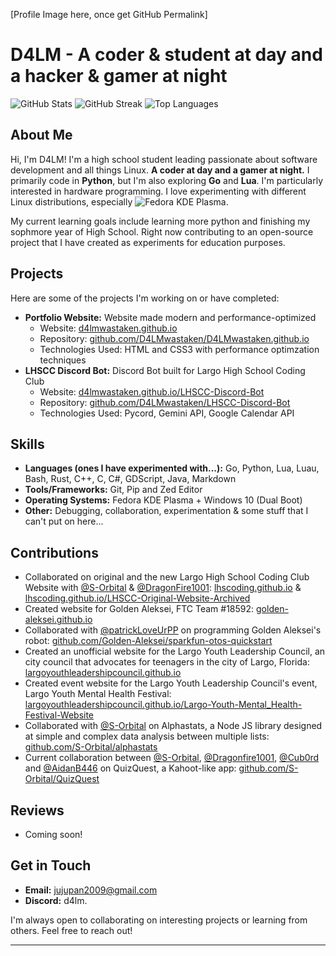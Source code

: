 [Profile Image here, once get GitHub Permalink]

# D4LM - A coder & student at day and a hacker & gamer at night

![GitHub Stats](https://github-readme-stats.vercel.app/api?username=D4LMwastaken&theme=midnight-purple&show_icons=true&hide_border=true&count_private=true)
![GitHub Streak](https://streak-stats.demolab.com?user=D4LMwastaken&theme=midnight-purple&hide_border=true)
![Top Languages](https://github-readme-stats.vercel.app/api/top-langs/?username=D4LMwastaken&theme=midnight-purple&show_icons=true&hide_border=true&layout=compact)

## About Me

Hi, I'm D4LM! I'm a high school student leading passionate about software development and all things Linux. **A coder at day and a gamer at night.** I primarily code in **Python**, but I'm also exploring **Go** and **Lua**. I'm particularly interested in hardware programming.  I love experimenting with different Linux distributions, especially ![Fedora](https://img.shields.io/badge/Fedora-294172?style=flat&logo=fedora&logoColor=white) KDE Plasma.

My current learning goals include learning more python and finishing my sophmore year of High School. Right now contributing to an open-source project that I have created as experiments for education purposes.

## Projects

Here are some of the projects I'm working on or have completed:

<!--Note: All links are shown without https://--->
*   **Portfolio Website:**  Website made modern and performance-optimized
    * Website: [d4lmwastaken.github.io](https://d4lmwastaken.github.io/)
    * Repository: [github.com/D4LMwastaken/D4LMwastaken.github.io](https://github.com/D4LMwastaken/D4LMwastaken.github.io) 
    * Technologies Used: HTML and CSS3 with performance optimzation techniques
*   **LHSCC Discord Bot:**  Discord Bot built for Largo High School Coding Club
    * Website: [d4lmwastaken.github.io/LHSCC-Discord-Bot](https://d4lmwastaken.github.io/LHSCC-Discord-Bot/)
    * Repository: [github.com/D4LMwastaken/LHSCC-Discord-Bot](https://github.com/D4LMwastaken/LHSCC-Discord-Bot)
    * Technologies Used: Pycord, Gemini API, Google Calendar API


## Skills

*   **Languages (ones I have experimented with...):** Go, Python, Lua, Luau, Bash, Rust, C++, C, C#, GDScript, Java, Markdown
*   **Tools/Frameworks:** Git, Pip and Zed Editor
*   **Operating Systems:** Fedora KDE Plasma + Windows 10 (Dual Boot)
*   **Other:** Debugging, collaboration, experimentation & some stuff that I can't put on here...

## Contributions

*  Collaborated on original and the new Largo High School Coding Club Website with [@S-Orbital](https://github.com/S-Orbital) & [@DragonFire1001](https://github.com/DragonFire1001): [lhscoding.github.io](https://lhscoding.github.io/) & [lhscoding.github.io/LHSCC-Original-Website-Archived](https://lhscoding.github.io/LHSCC-Original-Website-Archived-/)
* Created website for Golden Aleksei, FTC Team #18592: [golden-aleksei.github.io](https://golden-aleksei.github.io/)
* Collaborated with [@patrickLoveUrPP](https://github.com/patrickLovesUrPP) on programming Golden Aleksei's robot: [github.com/Golden-Aleksei/sparkfun-otos-quickstart](https://github.com/Golden-Aleksei/sparkfun-otos-quickstart)
* Created an unofficial website for the Largo Youth Leadership Council, an city council that advocates for teenagers in the city of Largo, Florida: [largoyouthleadershipcouncil.github.io](https://largoyouthleadershipcouncil.github.io/)
* Created event website for the Largo Youth Leadership Council's event, Largo Youth Mental Health Festival: [largoyouthleadershipcouncil.github.io/Largo-Youth-Mental_Health-Festival-Website](https://largoyouthleadershipcouncil.github.io/Largo-Youth-Mental-Health-Festival-Website/)
* Collaborated with [@S-Orbital](https://github.com/S-Orbital) on Alphastats, a Node JS library designed at simple and complex data analysis between multiple lists: [github.com/S-Orbital/alphastats](https://github.com/S-Orbital/alphastats)
* Current collaboration between [@S-Orbital](https://github.com/S-Orbital), [@Dragonfire1001](https://github.com/Dragonfire1001), [@Cub0rd](https://github.com/Cub0rd) and [@AidanB446](https://github.com/AidanB446) on QuizQuest, a Kahoot-like app: [github.com/S-Orbital/QuizQuest](https://github.com/S-Orbital/QuizQuest)

## Reviews
* Coming soon!

## Get in Touch

*   **Email:** jujupan2009@gmail.com
*   **Discord:** d4lm.

I'm always open to collaborating on interesting projects or learning from others. Feel free to reach out!

---